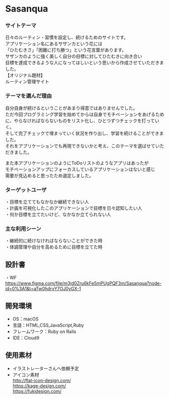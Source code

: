 # Sasanqua

### サイトテーマ
日々のルーティン・習慣を設定し、続けるためのサイトです。  
アプリケーション名にあるサザンカという花には  
「ひたむきさ」「困難に打ち勝つ」という花言葉があります。  
サザンカのように強く美しく自分の目標に対してひたむきに向き合い  
目標を達成できるような人になってほしいという思いから作成させていただきました。  
【オリジナル題材】  
ルーティン管理サイト

### テーマを選んだ理由
自分自身が続けるということがあまり得意ではありませんでした。  
ただ今回プログラミング学習を始めてからは自身でモチベーションをあげるために、やらなければならないものをリスト化し、ひとつずつチェックを打っていく。  
そして完了チェックで埋まっていく状況を作り出し、学習を続けることができました。  
それをアプリケーションでも再現できないかと考え、このテーマを選ばせていただきました。  

また本アプリケーションのようにToDoリストのようなアプリはあったが  
モチベーションアップにフォーカスしているアプリケーションはないと感じ  
需要が見込めると思ったため選定しました。

### ターゲットユーザ
・目標を立ててもなかなか継続できない人  
・計画を可視化したこのアプリケーションで目標を日々認知したい人  
・何か目標を立てたいけど、なかなか立てられない人

### 主な利用シーン
・継続的に続けなければならないことができた時  
・体調管理や自分を高めるために目標を立てた時

## 設計書
・WF  
https://www.figma.com/file/m3jd0Zru6kFe5mPUgPQF3m/Sasanqua?node-id=0%3A1&t=aTw0hdrvY7OJ0yGX-1

## 開発環境
- OS：macOS
- 言語：HTML,CSS,JavaScript,Ruby
- フレームワーク：Ruby on Rails
- IDE：Cloud9

## 使用素材
- イラストレーターさんへ依頼予定
- アイコン素材  
http://flat-icon-design.com/  
https://kage-design.com/  
https://fukidesign.com/  
